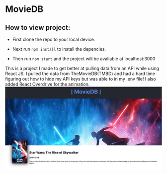 # MovieDB

## How to view project:

- First clone the repo to your local device.

- Next run `npm install` to install the depencies.

- Then run `npm start` and the project will be avaliable at localhost:3000

This is a project I made to get better at pulling data from an API while using React JS. I pulled the data from TheMovieDB(TMBD) and had a hard time figuring out how to hide my API keys but was able to in my .env file! I also added React Overdrive for the animation.
![MovieDB intro](./screenshot.png)